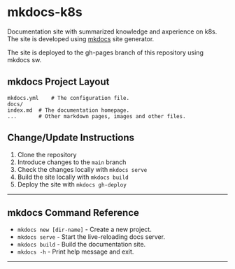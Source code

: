 # mkdocs-k8s

Documentation site with summarized knowledge and axperience on k8s.
The site is developed using [mkdocs](mkdocs.org) site generator.

The site is deployed to the gh-pages branch of this repository using mkdocs sw.

## mkdocs Project Layout
```
mkdocs.yml    # The configuration file.
docs/
index.md  # The documentation homepage.
...       # Other markdown pages, images and other files.
```

## Change/Update Instructions

1. Clone the repository
2. Introduce changes to the `main` branch
3. Check the changes locally with `mkdocs serve`
4. Build the site locally with `mkdocs build`
5. Deploy the site with `mkdocs gh-deploy`

---

## mkdocs Command Reference

* `mkdocs new [dir-name]` - Create a new project.
* `mkdocs serve` - Start the live-reloading docs server.
* `mkdocs build` - Build the documentation site.
* `mkdocs -h` - Print help message and exit.

---
